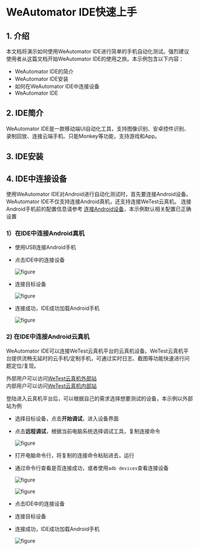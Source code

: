 # WeAutomator IDE快速上手

## 1. 介绍
本文档将演示如何使用WeAutomator IDE进行简单的手机自动化测试。强烈建议使用者从这篇文档开始WeAutomator IDE的使用之旅。本示例包含以下内容：
- WeAutomator IDE的简介
- WeAutomator IDE安装
- 如何在WeAutomator IDE中连接设备
- WeAutomator IDE

## 2. IDE简介

WeAutomator IDE是一款移动端UI自动化工具，支持图像识别、安卓控件识别、录制回放、连接云端手机、只能Monkey等功能，支持游戏和App。
## 3. IDE安装
## 4. IDE中连接设备
使用WeAutomator IDE对Android进行自动化测试时，首先要连接Android设备。WeAutomator IDE不仅支持连接Android真机，还支持连接WeTest云真机。
连接Android手机前的配置信息请参考 [连接Android设备](../../docs/quick-start/android-connect.md)，本示例默认相关配置已正确设置

### 1）在IDE中连接Android真机
- 使用USB连接Android手机
- 点击IDE中的连接设备

    ![figure](https://github.com/Yezhj1/WeAutomator-docs-examples/blob/main/examples/quick-start/images/20220704001.png)

- 连接目标设备

    ![figure](https://github.com/Yezhj1/WeAutomator-docs-examples/blob/main/examples/quick-start/images/20220704002.png)

- 连接成功，IDE成功加载Android手机

    ![figure](https://github.com/Yezhj1/WeAutomator-docs-examples/blob/main/examples/quick-start/images/20220704003.png)


### 2) 在IDE中连接Android云真机

WeAutomator IDE可以连接WeTest云真机平台的云真机设备。WeTest云真机平台提供流畅无延时的云手机/定制手机，可通过实时日志、截图等功能快速进行问题定位/复现。

外部用户可以访问[WeTest云真机外部站](https://wetest.qq.com/products/cloud-phone)  
内部用户可以访问[WeTest云真机内部站](https://cloudtest.woa.com/introduce/test-lab?from=home)

登陆进入云真机平台后，可以根据自己的需求选择想要测试的设备，本示例以外部站为例

- 选择目标设备，点击**开始调试**，进入设备界面
- 点击**远程调试**，根据当前电脑系统选择调试工具，复制连接命令

    ![figure](https://github.com/Yezhj1/WeAutomator-docs-examples/blob/main/examples/quick-start/images/20220704004.png)
- 打开电脑命令行，将复制的连接命令粘贴进去，运行
- 通过命令行查看是否连接成功，或者使用`adb devices`查看连接设备

    ![figure](https://github.com/Yezhj1/WeAutomator-docs-examples/blob/main/examples/quick-start/images/20220704005.png)

    ![figure](https://github.com/Yezhj1/WeAutomator-docs-examples/blob/main/examples/quick-start/images/20220704006.png)
- 点击IDE中的连接设备
- 连接目标设备
- 连接成功，IDE成功加载Android手机

    ![figure](https://github.com/Yezhj1/WeAutomator-docs-examples/blob/main/examples/quick-start/images/20220704007.png)


